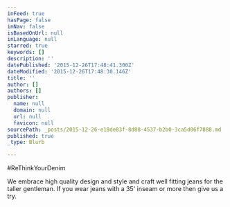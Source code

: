 ```yaml
---
inFeed: true
hasPage: false
inNav: false
isBasedOnUrl: null
inLanguage: null
starred: true
keywords: []
description: ''
datePublished: '2015-12-26T17:48:41.300Z'
dateModified: '2015-12-26T17:48:30.146Z'
title: ''
author: []
authors: []
publisher:
  name: null
  domain: null
  url: null
  favicon: null
sourcePath: _posts/2015-12-26-e18de83f-8d88-4537-b2b0-3ca5d06f7888.md
published: true
_type: Blurb

---
```

\#ReThinkYourDenim

We embrace high quality design and style and craft well fitting jeans for the taller gentleman.  If you wear jeans with a 35' inseam or more then give us a try.
